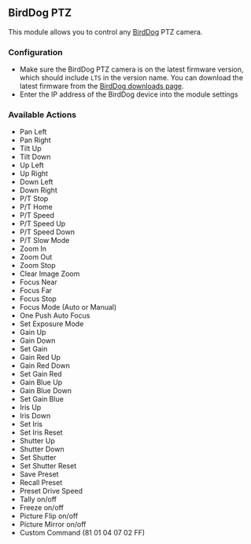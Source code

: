 ## BirdDog PTZ

This module allows you to control any [BirdDog](https://birddog.tv/ptz-range/) PTZ camera.

### Configuration

- Make sure the BirdDog PTZ camera is on the latest firmware version, which should include `LTS` in the version name. You can download the latest firmware from the [BirdDog downloads page](https://birddog.tv/downloads/).
- Enter the IP address of the BirdDog device into the module settings

### Available Actions

- Pan Left
- Pan Right
- Tilt Up
- Tilt Down
- Up Left
- Up Right
- Down Left
- Down Right
- P/T Stop
- P/T Home
- P/T Speed
- P/T Speed Up
- P/T Speed Down
- P/T Slow Mode
- Zoom In
- Zoom Out
- Zoom Stop
- Clear Image Zoom
- Focus Near
- Focus Far
- Focus Stop
- Focus Mode (Auto or Manual)
- One Push Auto Focus
- Set Exposure Mode
- Gain Up
- Gain Down
- Set Gain
- Gain Red Up
- Gain Red Down
- Set Gain Red
- Gain Blue Up
- Gain Blue Down
- Set Gain Blue
- Iris Up
- Iris Down
- Set Iris
- Set Iris Reset
- Shutter Up
- Shutter Down
- Set Shutter
- Set Shutter Reset
- Save Preset
- Recall Preset
- Preset Drive Speed
- Tally on/off
- Freeze on/off
- Picture Flip on/off
- Picture Mirror on/off
- Custom Command (81 01 04 07 02 FF)
